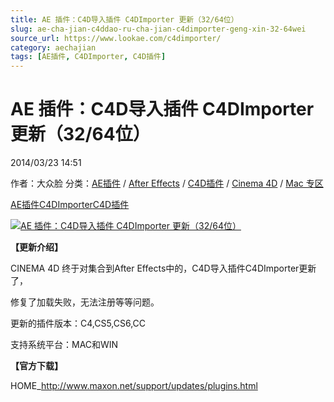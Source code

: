 ```yaml
---
title: AE 插件：C4D导入插件 C4DImporter 更新（32/64位）
slug: ae-cha-jian-c4ddao-ru-cha-jian-c4dimporter-geng-xin-32-64wei
source_url: https://www.lookae.com/c4dimporter/
category: aechajian
tags: [AE插件, C4DImporter, C4D插件]
---
```

# AE 插件：C4D导入插件 C4DImporter 更新（32/64位）

2014/03/23 14:51

作者：大众脸
分类：[AE插件](https://www.lookae.com/after-effects/aechajian/) / [After Effects](https://www.lookae.com/after-effects/) / [C4D插件](https://www.lookae.com/cinema-4d/c4dchajian/) / [Cinema 4D](https://www.lookae.com/cinema-4d/) / [Mac 专区](https://www.lookae.com/mac-osx/)

[AE插件](https://www.lookae.com/tag/ae%e6%8f%92%e4%bb%b6/)[C4DImporter](https://www.lookae.com/tag/c4dimporter/)[C4D插件](https://www.lookae.com/tag/c4d%e6%8f%92%e4%bb%b6/)

[![AE 插件：C4D导入插件 C4DImporter 更新（32/64位）](https://www.lookae.com/wp-content/uploads/2014/03/AE+C4D.jpg "AE 插件：C4D导入插件 C4DImporter 更新（32/64位）-LookAE.com")](https://www.lookae.com/wp-content/uploads/2014/03/AE+C4D.jpg)

**【更新介绍】**

CINEMA 4D 终于对集合到After Effects中的，C4D导入插件C4DImporter更新了，

修复了加载失败，无法注册等等问题。

更新的插件版本：C4,CS5,CS6,CC

支持系统平台：MAC和WIN

**【官方下载】**

HOME\_<http://www.maxon.net/support/updates/plugins.html>
